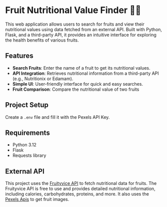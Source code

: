 # Fruit Nutritional Value Finder 🍎🍌

This web application allows users to search for fruits and view their nutritional values using data fetched from an external API. Built with Python, Flask, and a third-party API, it provides an intuitive interface for exploring the health benefits of various fruits.

## Features
- **Search Fruits**: Enter the name of a fruit to get its nutritional values.
- **API Integration**: Retrieves nutritional information from a third-party API (e.g., Nutritionix or Edamam).
- **Simple UI**: User-friendly interface for quick and easy searches.
- **Fruit Comparison**: Compare the nutritional value of two fruits

## Project Setup
Create a ```.env``` file and fill it with the Pexels API Key.

## Requirements
- Python 3.12
- Flask
- Requests library

## External API
This project uses the [Fruityvice API](https://www.fruityvice.com/) to fetch nutritional data for fruits. The Fruityvice API is free to use and provides detailed nutritional information, including calories, carbohydrates, proteins, and more.
It also uses the [Pexels Apis](https://www.pexels.com/) to get fruit images.